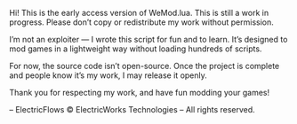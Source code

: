 Hi! This is the early access version of WeMod.lua.
This is still a work in progress. Please don’t copy or redistribute my work without permission.

I’m not an exploiter — I wrote this script for fun and to learn. It’s designed to mod games in a lightweight way without loading hundreds of scripts.

For now, the source code isn’t open-source. Once the project is complete and people know it’s my work, I may release it openly.

Thank you for respecting my work, and have fun modding your games!

– ElectricFlows © ElectricWorks Technologies – All rights reserved.
